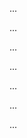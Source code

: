 <panel type="warning" header=":trophy: Can explain SE principles :star::star:" expandable no-close>

<panel type="warning" header=":trophy: Can explain software engineering principles :star::star:" expandable>
  <include src="../../book/principles/what/full.md" />
  <panel header=":dart: Evidence" expanded>

...

  </panel>
</panel>


<panel type="success" header=":trophy: Can explain dependency inversion principle :star::star::star::star:" expandable>
  <include src="../../book/principles/dependencyInversionPrinciple/full.md" />
  <panel header=":dart: Evidence" expanded>

...

  </panel>
</panel>

<panel type="success" header=":trophy: Can explain SOLID principles :star::star::star::star:" expandable>
  <include src="../../book/principles/solidPrinciples/full.md" />
  <panel header=":dart: Evidence" expanded>

...

  </panel>
</panel>

<panel type="info" header=":trophy: Can explain the Law of Demeter :star::star::star:" expandable>
  <include src="../../book/principles/lawOfDemeter/full.md" />
  <panel header=":dart: Evidence" expanded>

...

  </panel>
</panel>

<panel type="success" header=":trophy: Can explain YAGNI principle :star::star::star::star:" expandable>
  <include src="../../book/principles/yagniPrinciple/full.md" />
  <panel header=":dart: Evidence" expanded>

...

  </panel>
</panel>

<panel type="success" header=":trophy: Can explain DRY principle :star::star::star::star:" expandable>
  <include src="../../book/principles/dryPrinciple/full.md" />
  <panel header=":dart: Evidence" expanded>

...

  </panel>
</panel>

<panel type="success" header=":trophy: Can explain Brooks' law :star::star::star::star:" expandable>
  <include src="../../book/principles/brooksLaw/full.md" />
  <panel header=":dart: Evidence" expanded>

...

  </panel>
</panel>

</panel>
